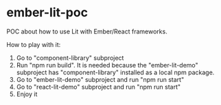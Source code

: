 # ember-lit-poc

POC about how to use Lit with Ember/React frameworks.

How to play with it:

1) Go to "component-library" subproject
2) Run "npm run build". It is needed because the "ember-lit-demo" subproject has "component-library" installed as a local npm package.
3) Go to "ember-lit-demo" subproject and run "npm run start"
4) Go to "react-lit-demo" subproject and run "npm run start"
5) Enjoy it
